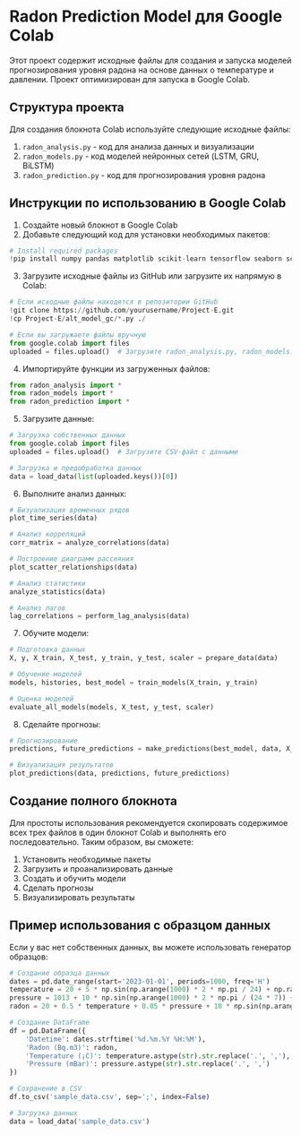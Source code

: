 # Radon Prediction Model для Google Colab

Этот проект содержит исходные файлы для создания и запуска моделей прогнозирования уровня радона на основе данных о температуре и давлении. Проект оптимизирован для запуска в Google Colab.

## Структура проекта

Для создания блокнота Colab используйте следующие исходные файлы:

1. `radon_analysis.py` - код для анализа данных и визуализации
2. `radon_models.py` - код моделей нейронных сетей (LSTM, GRU, BiLSTM)
3. `radon_prediction.py` - код для прогнозирования уровня радона

## Инструкции по использованию в Google Colab

1. Создайте новый блокнот в Google Colab
2. Добавьте следующий код для установки необходимых пакетов:

```python
# Install required packages
!pip install numpy pandas matplotlib scikit-learn tensorflow seaborn scipy
```

3. Загрузите исходные файлы из GitHub или загрузите их напрямую в Colab:

```python
# Если исходные файлы находятся в репозитории GitHub
!git clone https://github.com/yourusername/Project-E.git
!cp Project-E/alt_model_gc/*.py ./

# Если вы загружаете файлы вручную
from google.colab import files
uploaded = files.upload()  # Загрузите radon_analysis.py, radon_models.py и radon_prediction.py
```

4. Импортируйте функции из загруженных файлов:

```python
from radon_analysis import *
from radon_models import *
from radon_prediction import *
```

5. Загрузите данные:

```python
# Загрузка собственных данных
from google.colab import files
uploaded = files.upload()  # Загрузите CSV-файл с данными

# Загрузка и предобработка данных
data = load_data(list(uploaded.keys())[0])
```

6. Выполните анализ данных:

```python
# Визуализация временных рядов
plot_time_series(data)

# Анализ корреляций
corr_matrix = analyze_correlations(data)

# Построение диаграмм рассеяния
plot_scatter_relationships(data)

# Анализ статистики
analyze_statistics(data)

# Анализ лагов
lag_correlations = perform_lag_analysis(data)
```

7. Обучите модели:

```python
# Подготовка данных
X, y, X_train, X_test, y_train, y_test, scaler = prepare_data(data)

# Обучение моделей
models, histories, best_model = train_models(X_train, y_train)

# Оценка моделей
evaluate_all_models(models, X_test, y_test, scaler)
```

8. Сделайте прогнозы:

```python
# Прогнозирование
predictions, future_predictions = make_predictions(best_model, data, X_sequences, scaler)

# Визуализация результатов
plot_predictions(data, predictions, future_predictions)
```

## Создание полного блокнота

Для простоты использования рекомендуется скопировать содержимое всех трех файлов в один блокнот Colab и выполнять его последовательно. Таким образом, вы сможете:

1. Установить необходимые пакеты
2. Загрузить и проанализировать данные 
3. Создать и обучить модели
4. Сделать прогнозы
5. Визуализировать результаты

## Пример использования с образцом данных

Если у вас нет собственных данных, вы можете использовать генератор образцов:

```python
# Создание образца данных
dates = pd.date_range(start='2023-01-01', periods=1000, freq='H')
temperature = 20 + 5 * np.sin(np.arange(1000) * 2 * np.pi / 24) + np.random.normal(0, 1, 1000)
pressure = 1013 + 10 * np.sin(np.arange(1000) * 2 * np.pi / (24 * 7)) + np.random.normal(0, 3, 1000)
radon = 20 + 0.5 * temperature + 0.05 * pressure + 10 * np.sin(np.arange(1000) * 2 * np.pi / (24 * 3)) + np.random.normal(0, 5, 1000)

# Создание DataFrame
df = pd.DataFrame({
    'Datetime': dates.strftime('%d.%m.%Y %H:%M'),
    'Radon (Bq.m3)': radon,
    'Temperature (¡C)': temperature.astype(str).str.replace('.', ','),
    'Pressure (mBar)': pressure.astype(str).str.replace('.', ',')
})

# Сохранение в CSV
df.to_csv('sample_data.csv', sep=';', index=False)

# Загрузка данных
data = load_data('sample_data.csv')
``` 